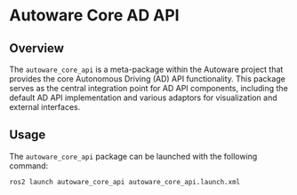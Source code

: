 # Autoware Core AD API

## Overview

The `autoware_core_api` is a meta-package within the Autoware project that provides the core Autonomous Driving (AD) API functionality. This package serves as the central integration point for AD API components, including the default AD API implementation and various adaptors for visualization and external interfaces.

## Usage

The `autoware_core_api` package can be launched with the following command:

```bash
ros2 launch autoware_core_api autoware_core_api.launch.xml
```

